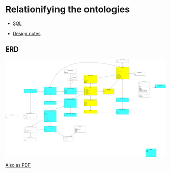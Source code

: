 # Relationifying the ontologies

* [SQL](schema.sql)

* [Design notes](https://docs.google.com/document/d/1lqAHO6XY_dwceILSVJk74vQVb4NhNap46GMeElr0SHw/edit?usp=sharing)

## ERD

![ERD](schema.png)

[Also as PDF](schema.pdf)
